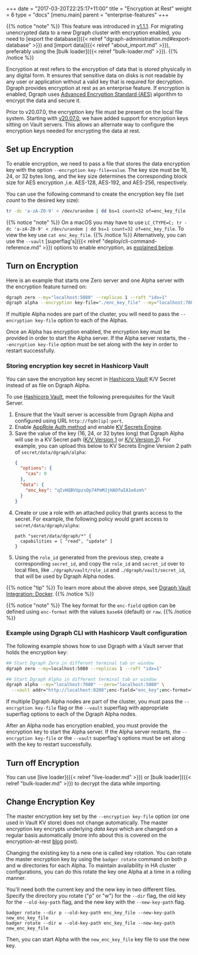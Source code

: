 +++
date = "2017-03-20T22:25:17+11:00"
title = "Encryption at Rest"
weight = 6
type = "docs"
[menu.main]
    parent = "enterprise-features"
+++

{{% notice "note" %}}
This feature was introduced in [v1.1.1](https://github.com/dgraph-io/dgraph/releases/tag/v1.1.1).
For migrating unencrypted data to a new Dgraph cluster with encryption enabled, you need to
[export the database]({{< relref "dgraph-administration.md#export-database" >}}) and [import data]({{< relref "about_import.md" >}}),
preferably using the [bulk loader]({{< relref "bulk-loader.md" >}}).
{{% /notice %}}

Encryption at rest refers to the encryption of data that is stored physically in any
digital form. It ensures that sensitive data on disks is not readable by any user
or application without a valid key that is required for decryption. Dgraph provides
encryption at rest as an enterprise feature. If encryption is enabled, Dgraph uses
[Advanced Encryption Standard (AES)](https://en.wikipedia.org/wiki/Advanced_Encryption_Standard)
algorithm to encrypt the data and secure it.

Prior to v20.07.0, the encryption key file must be present on the local file system.
Starting with [v20.07.0](https://github.com/dgraph-io/dgraph/releases/tag/v20.07.0),
we have added support for encryption keys sitting on Vault servers. This allows an alternate
way to configure the encryption keys needed for encrypting the data at rest.

## Set up Encryption

To enable encryption, we need to pass a file that stores the data encryption key with the option
`--encryption key-file=value`. The key size must be 16, 24, or 32 bytes long, and the key size determines
the corresponding block size for AES encryption ,i.e. AES-128, AES-192, and AES-256, respectively.

You can use the following command to create the encryption key file (set _count_ to the
desired key size):

```bash
tr -dc 'a-zA-Z0-9' < /dev/urandom | dd bs=1 count=32 of=enc_key_file
```
{{% notice "note" %}}
On a macOS you may have to use `LC_CTYPE=C; tr -dc 'a-zA-Z0-9' < /dev/urandom | dd bs=1 count=32 of=enc_key_file`. To view the key use `cat enc_key_file`.
{{% /notice %}}
Alternatively, you can use the `--vault` [superflag's]({{< relref "deploy/cli-command-reference.md" >}}) options to enable encryption, as [explained below](#example-using-dgraph-cli-with-hashicorp-vault-configuration).

## Turn on Encryption

Here is an example that starts one Zero server and one Alpha server with the encryption feature turned on:

```bash
dgraph zero --my="localhost:5080" --replicas 1 --raft "idx=1"
dgraph alpha --encryption key-file="./enc_key_file" --my="localhost:7080" --zero="localhost:5080"
```

If multiple Alpha nodes are part of the cluster, you will need to pass the `--encryption key-file` option to
each of the Alphas.

Once an Alpha has encryption enabled, the encryption key must be provided in order to start the Alpha server.
If the Alpha server restarts, the `--encryption key-file` option must be set along with the key in order to
restart successfully.

### Storing encryption key secret in Hashicorp Vault

You can save the encryption key secret in [Hashicorp Vault](https://www.vaultproject.io/) K/V Secret instead of as file on Dgraph Alpha.

To use [Hashicorp Vault](https://www.vaultproject.io/), meet the following prerequisites for the Vault Server.

1. Ensure that the Vault server is accessible from Dgraph Alpha and configured using URL `http://fqdn[ip]:port`.
2. Enable [AppRole Auth method](https://www.vaultproject.io/docs/auth/approle) and enable [KV Secrets Engine](https://www.vaultproject.io/docs/secrets/kv).
3. Save the value of the key (16, 24, or 32 bytes long) that Dgraph Alpha will use in a KV Secret path ([K/V Version 1](https://www.vaultproject.io/docs/secrets/kv/kv-v1) or [K/V Version 2](https://www.vaultproject.io/docs/secrets/kv/kv-v2)).  For example, you can upload this below to KV Secrets Engine Version 2 path of `secret/data/dgraph/alpha`:
   ```json
   {
     "options": {
       "cas": 0
     },
     "data": {
       "enc_key": "qIvHQBVUpzsOp74PmMJjHAOfwIA1e6zm%"
     }
   }
   ```   
4. Create or use a role with an attached policy that grants access to the secret.  For example, the following policy would grant access to `secret/data/dgraph/alpha`:
   ```hcl
   path "secret/data/dgraph/*" {
     capabilities = [ "read", "update" ]
   }
   ```
5. Using the `role_id` generated from the previous step, create a corresponding `secret_id`, and copy the `role_id` and `secret_id` over to local files, like `./dgraph/vault/role_id` and `./dgraph/vault/secret_id`, that will be used by Dgraph Alpha nodes.

{{% notice "tip" %}}
To learn more about the above steps, see [Dgraph Vault Integration: Docker](https://github.com/dgraph-io/dgraph/blob/main/contrib/config/vault/docker/README.md).
{{% /notice %}}

{{% notice "note" %}}
The key format for the `enc-field` option can be defined using `enc-format` with the values `base64` (default) or `raw`.
{{% /notice %}}

### Example using Dgraph CLI with Hashicorp Vault configuration

The following example shows how to use Dgraph with a Vault server that holds the encryption key:

```bash
## Start Dgraph Zero in different terminal tab or window
dgraph zero --my=localhost:5080 --replicas 1 --raft "idx=1"

## Start Dgraph Alpha in different terminal tab or window
dgraph alpha --my="localhost:7080" --zero="localhost:5080" \
  --vault addr="http://localhost:8200";enc-field="enc_key";enc-format="raw";path="secret/data/dgraph/alpha";role-id-file="./role_id";secret-id-file="./secret_id"

```

If multiple Dgraph Alpha nodes are part of the cluster, you must pass the `--encryption key-file` flag or the `--vault` superflag with appropriate superflag options to each of the Dgraph Alpha nodes.

After an Alpha node has encryption enabled, you must provide the encryption key to start the Alpha server.
If the Alpha server restarts, the `--encryption key-file` or the `--vault` superflag's options must be set along with the key to restart successfully.

## Turn off Encryption

You can use [live loader]({{< relref "live-loader.md" >}}) or [bulk loader]({{< relref "bulk-loader.md" >}}) to decrypt the data while importing.


## Change Encryption Key

The master encryption key set by the `--encryption key-file` option (or one used in Vault KV store) does not change automatically. The master
encryption key encrypts underlying *data keys* which are changed on a regular basis automatically (more info
about this is covered on the encryption-at-rest [blog][encblog] post).

[encblog]: https://dgraph.io/blog/post/encryption-at-rest-dgraph-badger#one-key-to-rule-them-all-many-keys-to-find-them

Changing the existing key to a new one is called key rotation. You can rotate the master encryption key by
using the `badger rotate` command on both p and w directories for each Alpha. To maintain availability in HA
cluster configurations, you can do this rotate the key one Alpha at a time in a rolling manner.

You'll need both the current key and the new key in two different files. Specify the directory you
rotate ("p" or "w") for the `--dir` flag, the old key for the `--old-key-path` flag, and the new key with the
`--new-key-path` flag.

```
badger rotate --dir p --old-key-path enc_key_file --new-key-path new_enc_key_file
badger rotate --dir w --old-key-path enc_key_file --new-key-path new_enc_key_file
```

Then, you can start Alpha with the `new_enc_key_file` key file to use the new key.
